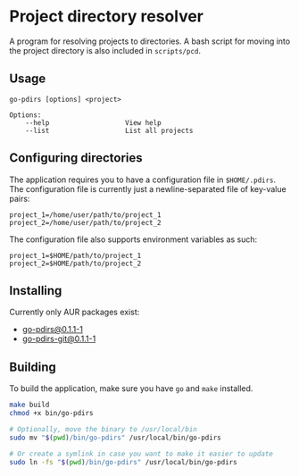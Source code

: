 # Project directory resolver
A program for resolving projects to directories.
A bash script for moving into the project directory is also included in `scripts/pcd`.

## Usage
```
go-pdirs [options] <project>

Options:
    --help                   View help
    --list                   List all projects
```

## Configuring directories
The application requires you to have a configuration file in `$HOME/.pdirs`.
The configuration file is currently just a newline-separated file of key-value pairs:
```
project_1=/home/user/path/to/project_1
project_2=/home/user/path/to/project_2
```

The configuration file also supports environment variables as such:
```
project_1=$HOME/path/to/project_1
project_2=$HOME/path/to/project_2
```

## Installing
Currently only AUR packages exist:
- [go-pdirs@0.1.1-1](https://aur.archlinux.org/packages/go-pdirs)
- [go-pdirs-git@0.1.1-1](https://aur.archlinux.org/packages/go-pdirs-git)

## Building
To build the application, make sure you have `go` and `make` installed.
```bash
make build
chmod +x bin/go-pdirs

# Optionally, move the binary to /usr/local/bin
sudo mv "$(pwd)/bin/go-pdirs" /usr/local/bin/go-pdirs

# Or create a symlink in case you want to make it easier to update
sudo ln -fs "$(pwd)/bin/go-pdirs" /usr/local/bin/go-pdirs
```
